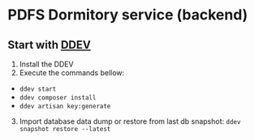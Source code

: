 # PDFS Dormitory service (backend)

## Start with [DDEV](https://ddev.readthedocs.io/en/latest/users/install/ddev-installation/)

1. Install the DDEV
2. Execute the commands bellow:
- `ddev start`
- `ddev composer install`
- `ddev artisan key:generate`
3. Import database data dump or restore from last db snapshot: `ddev snapshot restore --latest`



